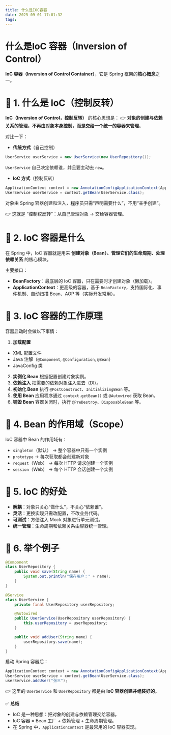 ```yaml
---
title: 什么是IOC容器
date: 2025-09-01 17:01:32
tags:
---
```



# 什么是IoC 容器（Inversion of Control）
 **IoC 容器（Inversion of Control Container）**，它是 Spring 框架的**核心概念**之一。



# 🔹 1. 什么是 IoC（控制反转）


**IoC（Inversion of Control，控制反转）** 的核心思想是：
👉 **对象的创建与依赖关系的管理，不再由对象本身控制，而是交给一个统一的容器来管理**。


对比一下：


- **传统方式**（自己控制）

```java
UserService userService = new UserService(new UserRepository());

```


`UserService` 自己决定依赖谁，并且要主动去 `new`。
- **IoC 方式**（控制反转）

```java
ApplicationContext context = new AnnotationConfigApplicationContext(AppConfig.class);
UserService userService = context.getBean(UserService.class);

```


对象由 Spring 容器创建和注入，程序员只需“声明需要什么”，不用“亲手创建”。

👉 这就是 “控制权反转”：从自己管理对象 → 交给容器管理。



# 🔹 2. IoC 容器是什么


在 Spring 中，IoC 容器就是用来 **创建对象（Bean）、管理它们的生命周期、处理依赖关系** 的核心模块。


主要接口：


- **BeanFactory**：最底层的 IoC 容器，只在需要时才创建对象（懒加载）。
- **ApplicationContext**：更高级的容器，基于 `BeanFactory`，支持国际化、事件机制、自动扫描 Bean、AOP 等（实际开发常用）。


# 🔹 3. IoC 容器的工作原理


容器启动时会做以下事情：


1. **加载配置**

- XML 配置文件
- Java 注解（`@Component`, `@Configuration`, `@Bean`）
- JavaConfig 类
2. **实例化 Bean**
根据配置创建对象实例。
3. **依赖注入**
把需要的依赖对象注入进去（DI）。
4. **初始化 Bean**
执行 `@PostConstruct`、`InitializingBean` 等。
5. **使用 Bean**
应用程序通过 `context.getBean()` 或 `@Autowired` 获取 Bean。
6. **销毁 Bean**
容器关闭时，执行 `@PreDestroy`、`DisposableBean` 等。


# 🔹 4. Bean 的作用域（Scope）


IoC 容器中 Bean 的作用域有：


- `singleton`（默认） → 整个容器中只有一个实例
- `prototype` → 每次获取都会创建新对象
- `request`（Web） → 每次 HTTP 请求创建一个实例
- `session`（Web） → 每个 HTTP 会话创建一个实例


# 🔹 5. IoC 的好处


- **解耦**：对象只关心“做什么”，不关心“依赖谁”。
- **灵活**：更换实现只需改配置，不改业务代码。
- **可测试**：方便注入 Mock 对象进行单元测试。
- **统一管理**：生命周期和依赖关系由容器统一管理。


# 🔹 6. 举个例子


```java
@Component
class UserRepository {
    public void save(String name) {
        System.out.println("保存用户：" + name);
    }
}

@Service
class UserService {
    private final UserRepository userRepository;

    @Autowired
    public UserService(UserRepository userRepository) {
        this.userRepository = userRepository;
    }

    public void addUser(String name) {
        userRepository.save(name);
    }
}

```

启动 Spring 容器后：


```java
ApplicationContext context = new AnnotationConfigApplicationContext(AppConfig.class);
UserService userService = context.getBean(UserService.class);
userService.addUser("张三");

```

👉 这里的 `UserService` 和 `UserRepository` 都是由 **IoC 容器创建并组装好的**。



✅ **总结**


- IoC 是一种思想：把对象的创建与依赖管理交给容器。
- IoC 容器 = Bean 工厂 + 依赖管理 + 生命周期管理。
- 在 Spring 中，`ApplicationContext` 是最常用的 IoC 容器实现。